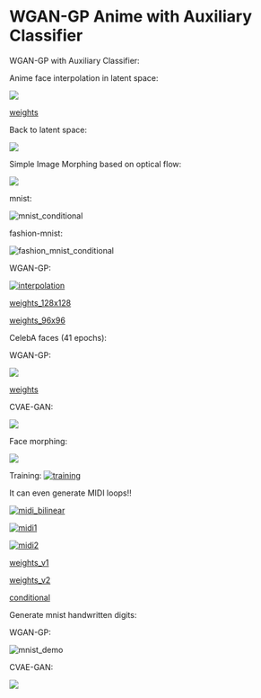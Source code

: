 # WGAN-GP Anime with Auxiliary Classifier

WGAN-GP with Auxiliary Classifier:
  
Anime face interpolation in latent space:

[![](assets/wgan-ac.gif)](https://www.youtube.com/watch?v=b_2aBGB1P9o)

[weights](https://github.com/peter0749/WGAN-GP-Anime-with-Auxiliary-Classifier/releases/download/0.3.0/acwgan_anime_128x128.zip)

Back to latent space:

![](assets/back_to_z.gif)

Simple Image Morphing based on optical flow:

[![](assets/morphing.gif)](https://www.youtube.com/watch?v=0TgLGvA4LUM)

mnist:

![mnist_conditional](assets/mnist_conditional.gif)

fashion-mnist:

![fashion_mnist_conditional](assets/fashion-mnist.gif)

WGAN-GP:

[![interpolation](assets/t_00.jpg)](https://youtu.be/Z3mCvaWJd6Y)

[weights_128x128](https://github.com/peter0749/WGAN-GP-Anime-with-Auxiliary-Classifier/releases/download/0.3.0/anime_128x128.7z)

[weights_96x96](https://github.com/peter0749/WGAN-GP-Anime-with-Auxiliary-Classifier/releases/download/0.3.0/anime_96x96.7z)

CelebA faces (41 epochs):

WGAN-GP:

![](assets/celeba_64x64.jpg)

[weights](https://github.com/peter0749/WGAN-GP-Anime-with-Auxiliary-Classifier/releases/download/0.3.0/CelebA_WGAN-GP.zip)

CVAE-GAN:

![](assets/cvaegan_celeba.jpg)

Face morphing:

[![](assets/face_morphing.gif)](https://www.youtube.com/watch?v=A8JOjdcKi78)

Training:
[![training](assets/ite_141500.jpg)](https://youtu.be/5WlgixPlwDA)

It can even generate MIDI loops!!

[![midi_bilinear](https://img.youtube.com/vi/9hzGmvnQODI/0.jpg)](https://www.youtube.com/watch?v=9hzGmvnQODI)

[![midi1](https://img.youtube.com/vi/xpnn-WtN4zM/0.jpg)](https://www.youtube.com/watch?v=xpnn-WtN4zM)

[![midi2](https://img.youtube.com/vi/AX2lXaEue0Y/0.jpg)](https://www.youtube.com/watch?v=AX2lXaEue0Y)

[weights_v1](https://github.com/peter0749/WGAN-GP-Anime-with-Auxiliary-Classifier/releases/download/0.3.0/midi_loop_generator.7z)

[weights_v2](https://github.com/peter0749/WGAN-GP-Anime-with-Auxiliary-Classifier/releases/download/0.3.0/midi_loop_generator_ver2.h5.zip)

[conditional](https://github.com/peter0749/WGAN-GP-Anime-with-Auxiliary-Classifier/releases/download/0.3.0/conditional_midi_loop.zip)

Generate mnist handwritten digits:

WGAN-GP:

![mnist_demo](assets/mnist.jpg)

CVAE-GAN:

![](assets/cvaegan.jpg)
